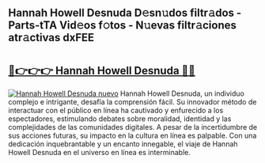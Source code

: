 ## Hannah Howell Desnuda D𝚎sn𝚞dos filtr𝚊dos - Parts-tTA Vid𝚎os f𝚘tos - N𝚞evas filtr𝚊ciones atr𝚊ctivas dxFEE

# <h2><a href="http://mb0vhvl.tromn.icu/?c=Hannah+Howell+Desnuda">🔗👉👉👉 Hannah Howell Desnuda 🔗🔗</a></h2>

[![Hannah Howell Desnuda nuevo](https://i.imgur.com/pEAQMta.gif)](http://mb0vhvl.tromn.icu/?c=Hannah+Howell+Desnuda)
Hannah Howell Desnuda, un individuo complejo e intrigante, desafía la comprensión fácil. Su innovador método de interactuar con el público en línea ha cautivado y enfurecido a los espectadores, estimulando debates sobre moralidad, identidad y las complejidades de las comunidades digitales. A pesar de la incertidumbre de sus acciones futuras, su impacto en la cultura en línea es palpable. Con una dedicación inquebrantable y un encanto innegable, el viaje de Hannah Howell Desnuda en el universo en línea es interminable.
